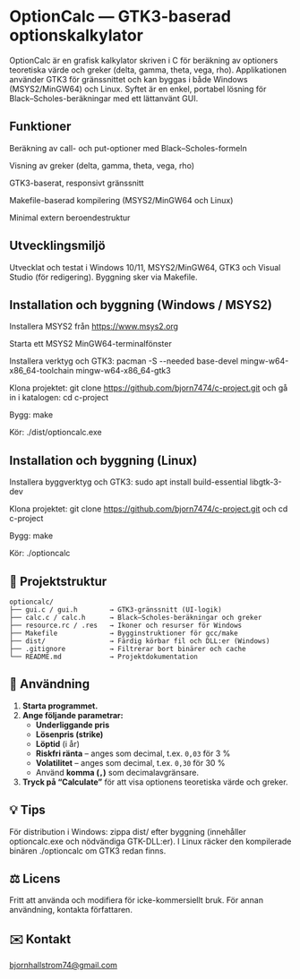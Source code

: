 # OptionCalc — GTK3-baserad optionskalkylator

OptionCalc är en grafisk kalkylator skriven i C för beräkning av optioners teoretiska värde och greker (delta, gamma, theta, vega, rho). Applikationen använder GTK3 för gränssnittet och kan byggas i både Windows (MSYS2/MinGW64) och Linux. Syftet är en enkel, portabel lösning för Black–Scholes-beräkningar med ett lättanvänt GUI.

## Funktioner

Beräkning av call- och put-optioner med Black–Scholes-formeln

Visning av greker (delta, gamma, theta, vega, rho)

GTK3-baserat, responsivt gränssnitt

Makefile-baserad kompilering (MSYS2/MinGW64 och Linux)

Minimal extern beroendestruktur

## Utvecklingsmiljö

Utvecklat och testat i Windows 10/11, MSYS2/MinGW64, GTK3 och Visual Studio (för redigering). Byggning sker via Makefile.

## Installation och byggning (Windows / MSYS2)

Installera MSYS2 från https://www.msys2.org

Starta ett MSYS2 MinGW64-terminalfönster

Installera verktyg och GTK3: pacman -S --needed base-devel mingw-w64-x86_64-toolchain mingw-w64-x86_64-gtk3

Klona projektet: git clone https://github.com/bjorn7474/c-project.git och gå in i katalogen: cd c-project

Bygg: make

Kör: ./dist/optioncalc.exe

## Installation och byggning (Linux)

Installera byggverktyg och GTK3: sudo apt install build-essential libgtk-3-dev

Klona projektet: git clone https://github.com/bjorn7474/c-project.git och cd c-project

Bygg: make

Kör: ./optioncalc

## 📂 Projektstruktur
```
optioncalc/
├── gui.c / gui.h        → GTK3-gränssnitt (UI-logik)
├── calc.c / calc.h      → Black–Scholes-beräkningar och greker
├── resource.rc / .res   → Ikoner och resurser för Windows
├── Makefile             → Bygginstruktioner för gcc/make
├── dist/                → Färdig körbar fil och DLL:er (Windows)
├── .gitignore           → Filtrerar bort binärer och cache
└── README.md            → Projektdokumentation
```

## 🧮 Användning

1. **Starta programmet.**  
2. **Ange följande parametrar:**
   - **Underliggande pris**  
   - **Lösenpris (strike)**  
   - **Löptid** (i år)  
   - **Riskfri ränta** – anges som decimal, t.ex. `0,03` för 3 %  
   - **Volatilitet** – anges som decimal, t.ex. `0,30` för 30 %  
   - Använd **komma (`,`)** som decimalavgränsare.  
3. **Tryck på “Calculate”** för att visa optionens teoretiska värde och greker.


## :bulb: Tips

För distribution i Windows: zippa dist/ efter byggning (innehåller optioncalc.exe och nödvändiga GTK-DLL:er).
I Linux räcker den kompilerade binären ./optioncalc om GTK3 redan finns.

## ⚖️ Licens

Fritt att använda och modifiera för icke-kommersiellt bruk. För annan användning, kontakta författaren.

## &#x2709;&#xFE0F; Kontakt

bjornhallstrom74@gmail.com
